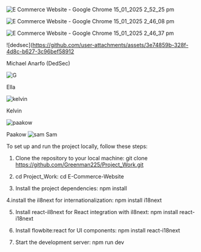 ![E Commerce Website - Google Chrome 15_01_2025 2_52_25 pm](https://github.com/user-attachments/assets/09599f82-0a03-4b84-a982-25bbc23a0a98)



![E Commerce Website - Google Chrome 15_01_2025 2_46_08 pm](https://github.com/user-attachments/assets/35691680-d281-42f2-a095-b05b9f49cfee)


![E Commerce Website - Google Chrome 15_01_2025 2_46_37 pm](https://github.com/user-attachments/assets/e3d531d3-e122-4776-b154-e75d46eebc5d)









![dedsec](https://github.com/user-attachments/assets/3e74859b-328f-4d8c-b627-3c96bef58912


Michael Anarfo (DedSec)


![G](https://github.com/user-attachments/assets/c05e66bb-059f-4446-9212-1c2a52aa4c75)

Ella


![kelvin](https://github.com/user-attachments/assets/a945dfac-f099-4184-aa9d-f951d818f6f2)

Kelvin

![paakow](https://github.com/user-attachments/assets/e53c4eb8-1d48-432f-9a41-640b998fec99)

Paakow
![sam](https://github.com/user-attachments/assets/54a0bbc4-2b82-4bb3-b5ed-b8a2853cfc09)
Sam







To set up and run the project locally, follow these steps:
1. Clone the repository to your local machine:
   git clone https://github.com/Greenman225/Project_Work.git

2. cd Project_Work:
   cd E-Commerce-Website

3. Install the project dependencies:
   npm install

4.install the il8next for internationalization:
  npm install i18next

5. Install react-il8next for React integration with il8next:
   npm install react-i18next

6. Install flowbite:react for UI components:
    npm install react-i18next

7. Start the development server:
   npm run dev

 
  
